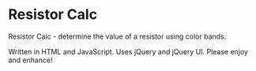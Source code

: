 Resistor Calc
============
Resistor Calc - determine the value of a resistor using color bands.

Written in HTML and JavaScript. Uses jQuery and jQuery UI. Please enjoy and enhance!
